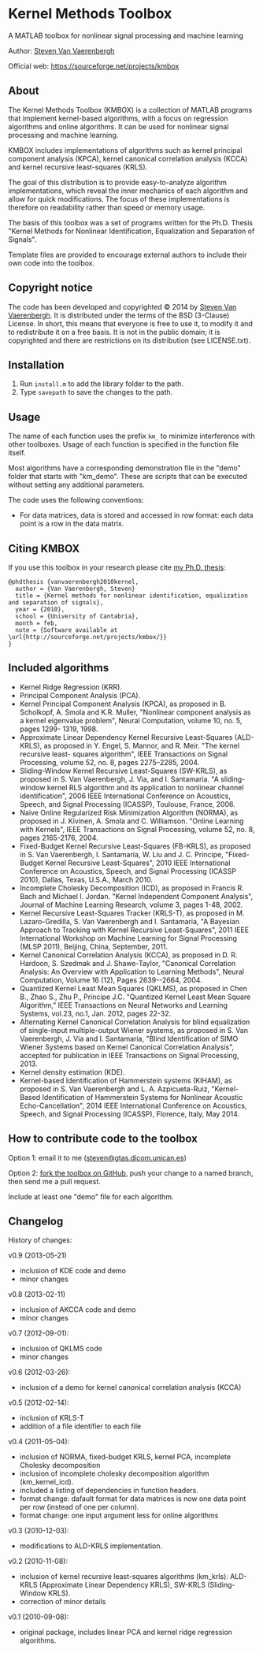 Kernel Methods Toolbox
======================

A MATLAB toolbox for nonlinear signal processing and machine learning

Author: [Steven Van Vaerenbergh](http://gtas.unican.es/people/steven)

Official web: https://sourceforge.net/projects/kmbox  


About
---

The Kernel Methods Toolbox (KMBOX) is a collection of MATLAB programs that implement kernel-based algorithms, with a focus on regression algorithms and online algorithms. It can be used for nonlinear signal processing and machine learning.

KMBOX includes implementations of algorithms such as kernel principal component analysis (KPCA), kernel canonical correlation analysis (KCCA) and kernel recursive least-squares (KRLS).

The goal of this distribution is to provide easy-to-analyze algorithm implementations, which reveal the inner mechanics of each algorithm and allow for quick modifications. The focus of these implementations is therefore on readability rather than speed or memory usage.

The basis of this toolbox was a set of programs written for the Ph.D. Thesis "Kernel Methods for Nonlinear Identification, Equalization and Separation of Signals".

Template files are provided to encourage external authors to include their own code into the toolbox.


Copyright notice
---

The code has been developed and copyrighted © 2014 by [Steven Van Vaerenbergh](http://gtas.unican.es/people/steven). It is distributed under the terms of the BSD (3-Clause) License. In short, this means that everyone is free to use it, to modify it and to redistribute it on a free basis. It is not in the public domain; it is copyrighted and there are restrictions on its distribution (see LICENSE.txt).


Installation
---

1. Run `install.m` to add the library folder to the path.
2. Type `savepath` to save the changes to the path.

Usage
---

The name of each function uses the prefix `km_` to minimize interference with other toolboxes. Usage of each function is specified in the function file itself.

Most algorithms have a corresponding demonstration file in the "demo" folder that starts with "km_demo". These are scripts that can be executed without setting any additional parameters.

The code uses the following conventions:
- For data matrices, data is stored and accessed in row format: each data point is a row in the data matrix.


Citing KMBOX
---

If you use this toolbox in your research please cite [my Ph.D. thesis](http://gtas.unican.es/pub/255):

    @phdthesis {vanvaerenbergh2010kernel,
      author = {Van Vaerenbergh, Steven}
      title = {Kernel methods for nonlinear identification, equalization and separation of signals},
      year = {2010},
      school = {University of Cantabria},
      month = feb,
      note = {Software available at \url{http://sourceforge.net/projects/kmbox/}}
    }


Included algorithms
---

- Kernel Ridge Regression (KRR).
- Principal Component Analysis (PCA).
- Kernel Principal Component Analysis (KPCA), as proposed in B. Scholkopf, A. Smola and K.R. Muller, "Nonlinear component analysis as a kernel eigenvalue problem", Neural Computation, volume 10, no. 5, pages 1299- 1319, 1998.
- Approximate Linear Dependency Kernel Recursive Least-Squares (ALD-KRLS), as proposed in Y. Engel, S. Mannor, and R. Meir. "The kernel recursive least- squares algorithm", IEEE Transactions on Signal Processing, volume 52, no. 8, pages 2275–2285, 2004.
- Sliding-Window Kernel Recursive Least-Squares (SW-KRLS), as proposed in S. Van Vaerenbergh, J. Via, and I. Santamaria. "A sliding-window kernel RLS algorithm and its application to nonlinear channel identification", 2006 IEEE International Conference on Acoustics, Speech, and Signal Processing (ICASSP), Toulouse, France, 2006.
- Naive Online Regularized Risk Minimization Algorithm (NORMA), as proposed in J. Kivinen, A. Smola and C. Williamson. "Online Learning with Kernels", IEEE Transactions on Signal Processing, volume 52, no. 8, pages 2165-2176, 2004.
- Fixed-Budget Kernel Recursive Least-Squares (FB-KRLS), as proposed in S. Van Vaerenbergh, I. Santamaria, W. Liu and J. C. Principe, "Fixed-Budget Kernel Recursive Least-Squares", 2010 IEEE International Conference on Acoustics, Speech, and Signal Processing (ICASSP 2010), Dallas, Texas, U.S.A., March 2010.
- Incomplete Cholesky Decomposition (ICD), as proposed in Francis R. Bach and Michael I. Jordan. "Kernel Independent Component Analysis", Journal of Machine Learning Research, volume 3, pages 1-48, 2002.
- Kernel Recursive Least-Squares Tracker (KRLS-T), as proposed in M. Lazaro-Gredilla, S. Van Vaerenbergh and I. Santamaria, "A Bayesian Approach to Tracking with Kernel Recursive Least-Squares", 2011 IEEE International  Workshop on Machine Learning for Signal Processing (MLSP 2011), Beijing, China, September, 2011.
- Kernel Canonical Correlation Analysis (KCCA), as proposed in D. R. Hardoon, S. Szedmak and J. Shawe-Taylor, "Canonical Correlation Analysis: An Overview with Application to Learning Methods", Neural Computation, Volume 16 (12), Pages 2639--2664, 2004.
- Quantized Kernel Least Mean Squares (QKLMS), as proposed in Chen B., Zhao S., Zhu P., Principe J.C. "Quantized Kernel Least Mean Square Algorithm," IEEE Transactions on Neural Networks and Learning Systems, vol.23, no.1, Jan. 2012, pages 22-32.
- Alternating Kernel Canonical Correlation Analysis for blind equalization of single-input multiple-output Wiener systems, as proposed in S. Van Vaerenbergh, J. Via and I. Santamaria, "Blind Identification of SIMO Wiener Systems based on Kernel Canonical Correlation Analysis", accepted for publication in IEEE Transactions on Signal Processing, 2013.
- Kernel density estimation (KDE).
- Kernel-based Identification of Hammerstein systems (KIHAM), as proposed in S. Van Vaerenbergh and L. A. Azpicueta-Ruiz, "Kernel-Based Identification of Hammerstein Systems for Nonlinear Acoustic Echo-Cancellation", 2014 IEEE International Conference on Acoustics, Speech, and Signal Processing (ICASSP), Florence, Italy, May 2014.


How to contribute code to the toolbox
---

Option 1: email it to me (steven@gtas.dicom.unican.es)

Option 2: [fork the toolbox on GitHub](https://github.com/steven2358/kafbox), push your change to a named branch, then send me a pull request.

Include at least one "demo" file for each algorithm.


Changelog
---

History of changes:

v0.9 (2013-05-21)
- inclusion of KDE code and demo
- minor changes

v0.8 (2013-02-11)
- inclusion of AKCCA code and demo
- minor changes

v0.7 (2012-09-01):
- inclusion of QKLMS code
- minor changes

v0.6 (2012-03-26):
- inclusion of a demo for kernel canonical correlation analysis (KCCA)

v0.5 (2012-02-14):
- inclusion of KRLS-T
- addition of a file identifier to each file

v0.4 (2011-05-04):
- inclusion of NORMA, fixed-budget KRLS, kernel PCA, incomplete Cholesky decomposition
- inclusion of incomplete cholesky decomposition algorithm (km_kernel_icd).
- included a listing of dependencies in function headers.
- format change: dafault format for data matrices is now one data point per row (instead of one per column).
- format change: one input argument less for online algorithms

v0.3 (2010-12-03):
- modifications to ALD-KRLS implementation.

v0.2 (2010-11-08):
- inclusion of kernel recursive least-squares algorithms (km_krls): ALD-KRLS (Approximate Linear Dependency KRLS), SW-KRLS (Sliding-Window KRLS).
- correction of minor details

v0.1 (2010-09-08):
- original package, includes linear PCA and kernel ridge regression algorithms.